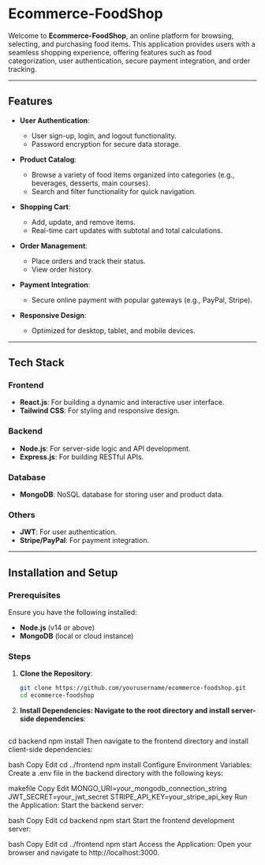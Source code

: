 # Ecommerce-FoodShop

Welcome to **Ecommerce-FoodShop**, an online platform for browsing, selecting, and purchasing food items. This application provides users with a seamless shopping experience, offering features such as food categorization, user authentication, secure payment integration, and order tracking.

---

## Features

- **User Authentication**: 
  - User sign-up, login, and logout functionality.
  - Password encryption for secure data storage.

- **Product Catalog**:
  - Browse a variety of food items organized into categories (e.g., beverages, desserts, main courses).
  - Search and filter functionality for quick navigation.

- **Shopping Cart**:
  - Add, update, and remove items.
  - Real-time cart updates with subtotal and total calculations.

- **Order Management**:
  - Place orders and track their status.
  - View order history.

- **Payment Integration**:
  - Secure online payment with popular gateways (e.g., PayPal, Stripe).

- **Responsive Design**:
  - Optimized for desktop, tablet, and mobile devices.

---

## Tech Stack

### Frontend
- **React.js**: For building a dynamic and interactive user interface.
- **Tailwind CSS**: For styling and responsive design.

### Backend
- **Node.js**: For server-side logic and API development.
- **Express.js**: For building RESTful APIs.

### Database
- **MongoDB**: NoSQL database for storing user and product data.

### Others
- **JWT**: For user authentication.
- **Stripe/PayPal**: For payment integration.

---

## Installation and Setup

### Prerequisites
Ensure you have the following installed:
- **Node.js** (v14 or above)
- **MongoDB** (local or cloud instance)

### Steps

1. **Clone the Repository**:
   ```bash
   git clone https://github.com/yourusername/ecommerce-foodshop.git
   cd ecommerce-foodshop
2. **Install Dependencies: Navigate to the root directory and install server-side dependencies**:

   ```bash


cd backend
npm install
Then navigate to the frontend directory and install client-side dependencies:

bash
Copy
Edit
cd ../frontend
npm install
Configure Environment Variables: Create a .env file in the backend directory with the following keys:

makefile
Copy
Edit
MONGO_URI=your_mongodb_connection_string
JWT_SECRET=your_jwt_secret
STRIPE_API_KEY=your_stripe_api_key
Run the Application: Start the backend server:

bash
Copy
Edit
cd backend
npm start
Start the frontend development server:

bash
Copy
Edit
cd ../frontend
npm start
Access the Application: Open your browser and navigate to http://localhost:3000.


